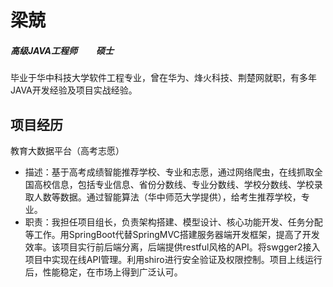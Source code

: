 # 梁兢

##### 高级JAVA工程师         硕士

毕业于华中科技大学软件工程专业，曾在华为、烽火科技、荆楚网就职，有多年JAVA开发经验及项目实战经验。

## 项目经历
 教育大数据平台（高考志愿）
* 描述：基于高考成绩智能推荐学校、专业和志愿，通过网络爬虫，在线抓取全国高校信息，包括专业信息、省份分数线、专业分数线、学校分数线、学校录取人数等数据。通过智能算法（华中师范大学提供），给考生推荐学校，专业。 
* 职责：我担任项目组长，负责架构搭建、模型设计、核心功能开发、任务分配等工作。用SpringBoot代替SpringMVC搭建服务器端开发框架，提高了开发效率。该项目实行前后端分离，后端提供restful风格的API。将swgger2接入项目中实现在线API管理。利用shiro进行安全验证及权限控制。项目上线运行后，性能稳定，在市场上得到广泛认可。
